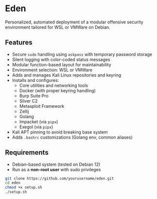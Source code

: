 # Eden
Personalized, automated deployment of a modular offensive security environment tailored for WSL or VMWare on Debian.

## Features
- Secure `sudo` handling using `askpass` with temporary password storage
- Silent logging with color-coded status messages
- Modular function-based layout for maintainability
- Environment selection: WSL or VMWare
- Adds and manages Kali Linux repositories and keyring
- Installs and configures:
  - Core utilities and networking tools
  - Docker (with proper keyring handling)
  - Burp Suite Pro
  - Sliver C2
  - Metasploit Framework
  - Zellij
  - Golang
  - Impacket (via `pipx`)
  - Exegol (via `pipx`)
- Kali APT pinning to avoid breaking base system
- Adds `.bashrc` customizations (Golang env, common aliases)

## Requirements
- Debian-based system (tested on Debian 12)
- Run as a **non-root user** with sudo privileges

```bash
git clone https://github.com/yourusername/eden.git
cd eden
chmod +x setup.sh
./setup.sh
